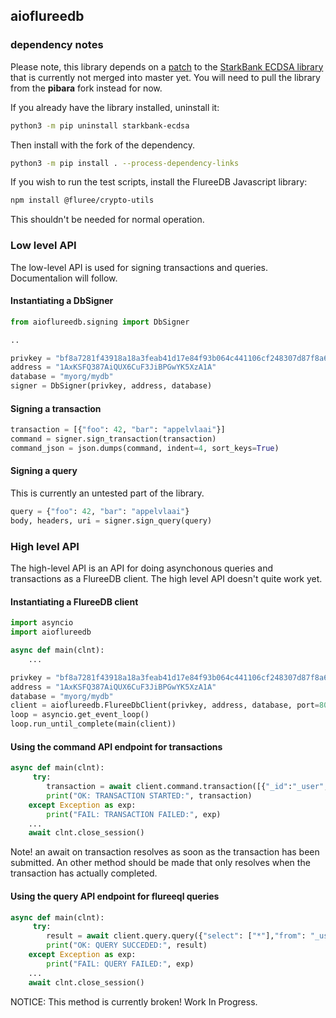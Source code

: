## aioflureedb

### dependency notes

Please note, this library depends on a [patch](https://github.com/starkbank/ecdsa-python/pull/21) to the [StarkBank ECDSA library](https://pypi.org/project/starkbank-ecdsa/) that is currently not merged into master yet. You will need to pull the library from the **pibara** fork instead for now.

If you already have the library installed, uninstall it:

```bash
python3 -m pip uninstall starkbank-ecdsa
```

Then install with the fork of the dependency.

```bash
python3 -m pip install . --process-dependency-links
```

If you wish to run the test scripts, install the FlureeDB Javascript library:

```bash
npm install @fluree/crypto-utils
```

This shouldn't be needed for normal operation.

### Low level API

The low-level API is used for signing transactions and queries. Documentalion will follow.

#### Instantiating a DbSigner 

```python
from aioflureedb.signing import DbSigner

..

privkey = "bf8a7281f43918a18a3feab41d17e84f93b064c441106cf248307d87f8a60453"
address = "1AxKSFQ387AiQUX6CuF3JiBPGwYK5XzA1A"
database = "myorg/mydb"
signer = DbSigner(privkey, address, database)

```

#### Signing a transaction

```python
transaction = [{"foo": 42, "bar": "appelvlaai"}]
command = signer.sign_transaction(transaction)
command_json = json.dumps(command, indent=4, sort_keys=True) 
```

#### Signing a query
This is currently an untested part of the library.

```python
query = {"foo": 42, "bar": "appelvlaai"}
body, headers, uri = signer.sign_query(query)
```
### High level API
The high-level API is an API for doing asynchonous queries and transactions as a FlureeDB client. The high level API doesn't quite work yet.

#### Instantiating a FlureeDB client

```python
import asyncio
import aioflureedb

async def main(clnt):
    ...

privkey = "bf8a7281f43918a18a3feab41d17e84f93b064c441106cf248307d87f8a60453"
address = "1AxKSFQ387AiQUX6CuF3JiBPGwYK5XzA1A"
database = "myorg/mydb"
client = aioflureedb.FlureeDbClient(privkey, address, database, port=8090)
loop = asyncio.get_event_loop()
loop.run_until_complete(main(client))

```

#### Using the command API endpoint for transactions

```python
async def main(clnt):
     try:
        transaction = await client.command.transaction([{"_id":"_user","username": randomuser}])
        print("OK: TRANSACTION STARTED:", transaction)
    except Exception as exp:
        print("FAIL: TRANSACTION FAILED:", exp)
    ...
    await clnt.close_session()
```

Note! an await on transaction resolves as soon as the transaction has been submitted. An other method should be made that only resolves when the transaction has actually completed.


#### Using the query API endpoint for flureeql queries

```python
async def main(clnt):
     try:
        result = await client.query.query({"select": ["*"],"from": "_user"})
        print("OK: QUERY SUCCEDED:", result)
    except Exception as exp:
        print("FAIL: QUERY FAILED:", exp)
    ...
    await clnt.close_session()
```

NOTICE: This method is currently broken! Work In Progress.
